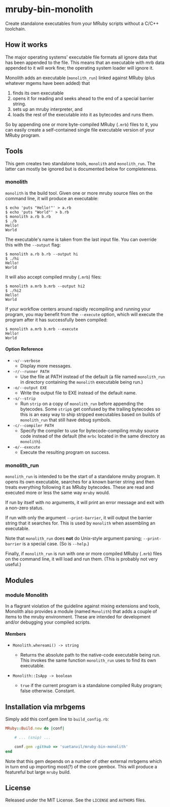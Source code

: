 # mruby-bin-monolith

Create standalone executables from your MRuby scripts without
a C/C++ toolchain.


## How it works

The major operating systems' executable file formats all ignore data
that has been appended to the file.  This means that an executable
with mrb data appended to it will work fine; the operating system
loader will ignore it.

Monolith adds an executable (`monolith_run`) linked against MRuby
(plus whatever mgems have been added) that

1. finds its own executable
2. opens it for reading and seeks ahead to the end of a special
   barrier string.
3. sets up an mruby interpreter, and
4. loads the rest of the executable into it as bytecodes and runs
   them.

So by appending one or more byte-compiled MRuby (`.mrb`) files to it,
you can easily create a self-contained single file executable version
of your MRuby program.


## Tools

This gem creates two standalone tools, `monolith` and `monolith_run`.
The latter can mostly be ignored but is documented below for
completeness.


### monolith

`monolith` is the build tool.  Given one or more mruby source files on
the command line, it will produce an executable:

    $ echo 'puts "Hello!"' > a.rb
    $ echo 'puts "World"' > b.rb
    $ monolith a.rb b.rb
    $ ./b
    Hello!
    World

The executable's name is taken from the last input file.  You can
override this with the `--output` flag:

    $ monolith a.rb b.rb --output hi
    $ ./hi
    Hello!
    World

It will also accept compiled mruby (`.mrb`) files:

    $ monolith a.mrb b.mrb --output hi2
    $ ./hi2
    Hello!
    World

If your workflow centers around rapidly recompiling and running your
program, you may benefit from the `--execute` option, which will
execute the program after it has successfully been compiled:

    $ monolith a.mrb b.mrb --execute
    Hello!
    World

#### Option Reference

* `-v/--verbose`
  * Display more messages.
* `-r/--runner PATH`
  * Use the file at PATH instead of the default (a
    file named `monolith_run` in directory containing the `monolith`
    executable being run.)
* `-o/--output EXE`
  * Write the output file to EXE instead of the default name.
* `-s/--strip`
  * Run `strip` on a copy of `monolith_run` before appending the
    bytecodes.  Some `strip`s get confused by the trailing
    bytecodes so this is an easy way to ship stripped executables
    based on builds of `monolith_run` that still have debug symbols.
* `-c/--compiler PATH`
  * Specify the compiler to use for bytecode-compiling mruby source
    code instead of the default (the `mrbc` located in the same
    directory as `monolith`).
* `-e/--execute`
  * Execute the resulting program on success.

### monolith_run

`monolith_run` is intended to be the start of a standalone mruby
program.  It opens its own executable, searches for a known barrier
string and then treats everything following it as MRuby bytecodes.
These are read and executed more or less the same way `mruby` would.

If run by itself with no arguments, it will print an error message and
exit with a non-zero status.

If run with only the argument `--print-barrier`, it will output the
barrier string that it searches for.  This is used by `monolith` when
assembling an executable.

Note that `monolith_run` does **not** do Unix-style argument parsing;
`--print-barrier` is a special case.  (So is `--help`.)

Finally, if `monolith_run` is run with one or more compiled MRuby
(`.mrb`) files on the command line, it will load and run them.  (This
is probably not very useful.)



## Modules

### module Monolith

In a flagrant violation of the guideline against mixing extensions and
tools, Monolith also provides a module (named `Monolith`) that adds
a couple of items to the mruby environment.  These are intended for
development and/or debugging your compiled scripts.

#### Members

* `Monolith.whereami() -> string`
  * Returns the absolute path to the native-code executable being run.
    This invokes the same function `monolith_run` uses to find its own
    executable.

* `Monolith::IsApp -> boolean`
  * `true` if the current program is a standalone compiled Ruby
    program; false otherwise.  Constant.


## Installation via mrbgems

Simply add this conf.gem line to `build_config.rb`:

```ruby
MRuby::Build.new do |conf|

    # ... (snip) ...

    conf.gem :github => 'suetanvil/mruby-bin-monolith'
end
```

Note that this gem depends on a number of other external mrbgems which
in turn end up importing most(?) of the core gembox.  This will
produce a featureful but large `mruby` build.


## License

Released under the MIT License. See the `LICENSE` and `AUTHORS` files.
